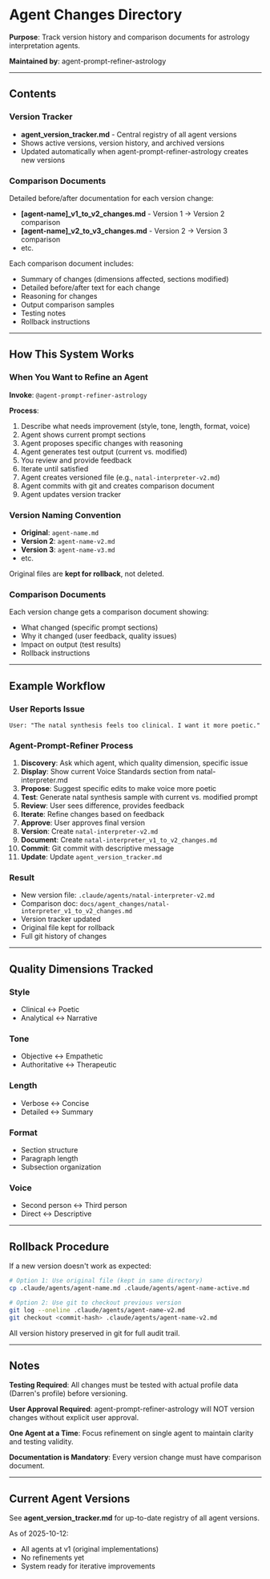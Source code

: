 # Agent Changes Directory

**Purpose**: Track version history and comparison documents for astrology interpretation agents.

**Maintained by**: agent-prompt-refiner-astrology

---

## Contents

### Version Tracker
- **agent_version_tracker.md** - Central registry of all agent versions
- Shows active versions, version history, and archived versions
- Updated automatically when agent-prompt-refiner-astrology creates new versions

### Comparison Documents
Detailed before/after documentation for each version change:

- **[agent-name]_v1_to_v2_changes.md** - Version 1 → Version 2 comparison
- **[agent-name]_v2_to_v3_changes.md** - Version 2 → Version 3 comparison
- etc.

Each comparison document includes:
- Summary of changes (dimensions affected, sections modified)
- Detailed before/after text for each change
- Reasoning for changes
- Output comparison samples
- Testing notes
- Rollback instructions

---

## How This System Works

### When You Want to Refine an Agent

**Invoke**: `@agent-prompt-refiner-astrology`

**Process**:
1. Describe what needs improvement (style, tone, length, format, voice)
2. Agent shows current prompt sections
3. Agent proposes specific changes with reasoning
4. Agent generates test output (current vs. modified)
5. You review and provide feedback
6. Iterate until satisfied
7. Agent creates versioned file (e.g., `natal-interpreter-v2.md`)
8. Agent commits with git and creates comparison document
9. Agent updates version tracker

### Version Naming Convention

- **Original**: `agent-name.md`
- **Version 2**: `agent-name-v2.md`
- **Version 3**: `agent-name-v3.md`
- etc.

Original files are **kept for rollback**, not deleted.

### Comparison Documents

Each version change gets a comparison document showing:
- What changed (specific prompt sections)
- Why it changed (user feedback, quality issues)
- Impact on output (test results)
- Rollback instructions

---

## Example Workflow

### User Reports Issue
```
User: "The natal synthesis feels too clinical. I want it more poetic."
```

### Agent-Prompt-Refiner Process

1. **Discovery**: Ask which agent, which quality dimension, specific issue
2. **Display**: Show current Voice Standards section from natal-interpreter.md
3. **Propose**: Suggest specific edits to make voice more poetic
4. **Test**: Generate natal synthesis sample with current vs. modified prompt
5. **Review**: User sees difference, provides feedback
6. **Iterate**: Refine changes based on feedback
7. **Approve**: User approves final version
8. **Version**: Create `natal-interpreter-v2.md`
9. **Document**: Create `natal-interpreter_v1_to_v2_changes.md`
10. **Commit**: Git commit with descriptive message
11. **Update**: Update `agent_version_tracker.md`

### Result

- New version file: `.claude/agents/natal-interpreter-v2.md`
- Comparison doc: `docs/agent_changes/natal-interpreter_v1_to_v2_changes.md`
- Version tracker updated
- Original file kept for rollback
- Full git history of changes

---

## Quality Dimensions Tracked

### Style
- Clinical ↔ Poetic
- Analytical ↔ Narrative

### Tone
- Objective ↔ Empathetic
- Authoritative ↔ Therapeutic

### Length
- Verbose ↔ Concise
- Detailed ↔ Summary

### Format
- Section structure
- Paragraph length
- Subsection organization

### Voice
- Second person ↔ Third person
- Direct ↔ Descriptive

---

## Rollback Procedure

If a new version doesn't work as expected:

```bash
# Option 1: Use original file (kept in same directory)
cp .claude/agents/agent-name.md .claude/agents/agent-name-active.md

# Option 2: Use git to checkout previous version
git log --oneline .claude/agents/agent-name-v2.md
git checkout <commit-hash> .claude/agents/agent-name-v2.md
```

All version history preserved in git for full audit trail.

---

## Notes

**Testing Required**: All changes must be tested with actual profile data (Darren's profile) before versioning.

**User Approval Required**: agent-prompt-refiner-astrology will NOT version changes without explicit user approval.

**One Agent at a Time**: Focus refinement on single agent to maintain clarity and testing validity.

**Documentation is Mandatory**: Every version change must have comparison document.

---

## Current Agent Versions

See **agent_version_tracker.md** for up-to-date registry of all agent versions.

As of 2025-10-12:
- All agents at v1 (original implementations)
- No refinements yet
- System ready for iterative improvements
